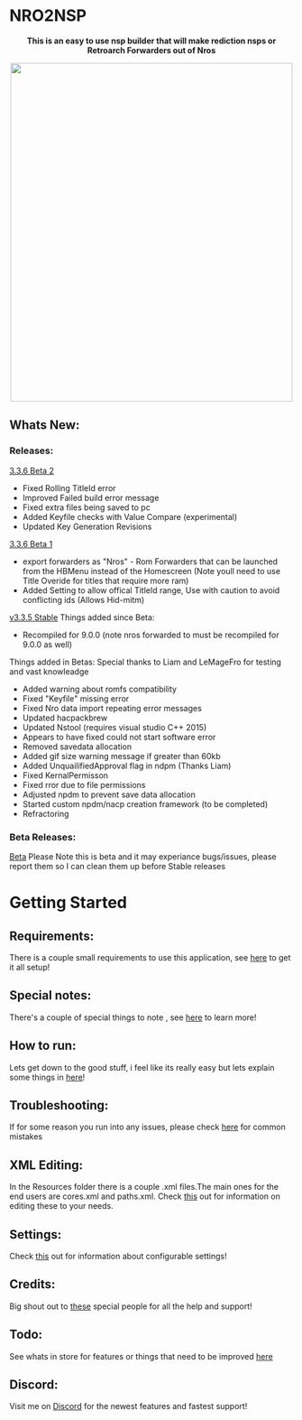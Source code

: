   # NRO2NSP
<p align="center">
    <b> This is an easy to use nsp builder that will make rediction nsps or Retroarch Forwarders out of Nros</b><br>
</p>
<p align="center"> 
<img src="https://github.com/Root-MtX/Nro2Nsp/blob/master/Images/themedMenu.JPG?raw=true" width="500" height="600">
</p>

## Whats New:

### Releases:
[3.3.6 Beta 2](https://github.com/Root-MtX/Nro2Nsp/releases/download/3.3.6Beta2/Nro2Nsp.3.3.6.-.Beta.2.zip)
- Fixed Rolling TitleId error
- Improved Failed build error message
- Fixed extra files being saved to pc
- Added Keyfile checks with Value Compare (experimental)
- Updated Key Generation Revisions

[3.3.6 Beta 1](https://github.com/Root-MtX/Nro2Nsp/raw/master/Releases/Betas/Nro2Nsp%203.3.6%20-%20Beta%201.zip)
- export forwarders as "Nros" - Rom Forwarders that can be launched from the HBMenu instead of the Homescreen (Note youll need to use Title Overide for titles that require more ram)
- Added Setting to allow offical TitleId range, Use with caution to avoid conflicting ids (Allows Hid-mitm)

[v3.3.5 Stable](https://github.com/Root-MtX/Nro2Nsp/releases/tag/3.3.5)
Things added since Beta:
- Recompiled for 9.0.0 (note nros forwarded to must be recompiled for 9.0.0 as well)

Things added in Betas:
Special thanks to Liam and LeMageFro for testing and vast knowleadge
- Added warning about romfs compatibility
- Fixed "Keyfile" missing error
- Fixed Nro data import repeating error messages
- Updated hacpackbrew
- Updated Nstool (requires visual studio C++ 2015)
- Appears to have fixed could not start software error
- Removed savedata allocation
- Added gif size warning message if greater than 60kb
- Added UnquailifiedApproval flag in ndpm (Thanks Liam)
- Fixed KernalPermisson
- Fixed rror due to file permissions
- Adjusted npdm to prevent save data allocation
- Started custom npdm/nacp creation framework (to be completed)
- Refractoring

### Beta Releases:
[Beta](https://github.com/Root-MtX/Nro2Nsp/tree/master/Releases/Betas)
Please Note this is beta and it may experiance bugs/issues, please report them so I can clean them up before Stable releases

# Getting Started
## Requirements: 
There is a couple small requirements to use this application, see [here](https://github.com/Root-MtX/Nro2Nsp/wiki/Requirements) to get it all setup!

## Special notes:
There's a couple of special things to note , see [here](https://github.com/Root-MtX/Nro2Nsp/wiki/Special-Notes) to learn more!

## How to run:
Lets get down to the good stuff, i feel like its really easy but lets explain some things in [here](https://github.com/Root-MtX/Nro2Nsp/wiki/Use)!

## Troubleshooting:
If for some reason you run into any issues, please check [here](https://github.com/Root-MtX/Nro2Nsp/wiki/Troubleshooting) for common mistakes

## XML Editing:
In the Resources folder there is a couple .xml files.The main ones for the end users are cores.xml and paths.xml. Check [this](https://github.com/Root-MtX/Nro2Nsp/wiki/Xml-Editing) out for information on editing these to your needs.

## Settings:
Check [this](https://github.com/Root-MtX/Nro2Nsp/wiki/Settings) out for information about configurable settings!

## Credits: 
Big shout out to [these](https://github.com/Root-MtX/Nro2Nsp/wiki/Credits) special people for all the help and support! 	

## Todo:
See whats in store for features or things that need to be improved [here](https://github.com/Root-MtX/Nro2Nsp/wiki/Todo)

## Discord: 
Visit me on [Discord](https://discord.gg/yTSfphh) for the newest features and fastest support!

